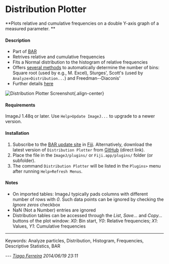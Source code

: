 # Distribution Plotter

\*\*Plots relative and cumulative frequencies on a double Y-axis graph
of a measured parameter. \*\*

#### Description

-   Part of [BAR](http://fiji.sc/BAR)
-   Retrives relative and cumulative frequencies
-   Fits a Normal distribution to the histogram of relative frequencies
-   Offers [several
    methods](http://en.wikipedia.org/wiki/Histogram#Number_of_bins_and_width)
    to automatically determine the number of bins: Square root (used by
    e.g., M. Excel), Sturges\', Scott\'s (used by
    `Analyze>Distribution...`) and Freedman--Diaconis\'
-   Further details
    [here](https://github.com/tferr/Scripts/blob/master/Data_Analysis/README.md#distribution-plotter)

![Distribution Plotter
Screenshot](/macro/distributionplotterdemo.png){.align-center}

#### Requirements

ImageJ 1.48q or later. Use `Help>Update ImageJ...` to upgrade to a newer
version.

#### Installation

1.  Subscribe to the [BAR update site](http://fiji.sc/BAR#Installation)
    in [Fiji](http://fiji.sc/). Alternatively, download the latest
    version of `Distribution Plotter` from
    [GitHub](https://github.com/tferr/Scripts/blob/master/Data_Analysis/Distribution_Plotter.ijm?raw=true)
    (direct link).
2.  Place the file in the `ImageJ/plugins/` or `Fiji.app/plugins/`
    folder (or subfolder).
3.  The command `Distribution Plotter` will be listed in the `Plugins>`
    menu after running `Help>Refresh Menus`.

#### Notes

-   On imported tables: ImageJ typically pads columns with different
    number of rows with *0*. Such data points can be ignored by checking
    the *Ignore zeros* checkbox
-   NaN (Not a Number) entries are ignored
-   Distribution tables can be accessed through the *List*, *Save\...*
    and *Copy\...* buttons of the plot window: *X0*: Bin start, *Y0*:
    Relative frequencies; *X1*: Values, *Y1*: Cumulative frequencies

------------------------------------------------------------------------

Keywords: Analyze particles, Distribution, Histogram, Frequencies,
Descriptive Statistics, BAR

\-\-- *[Tiago Ferreira](/users/tferreira) 2014/06/19 23:11*
